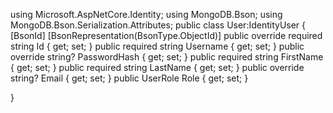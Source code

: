 using Microsoft.AspNetCore.Identity;
using MongoDB.Bson;
using MongoDB.Bson.Serialization.Attributes;
public class User:IdentityUser
{
    [BsonId]
    [BsonRepresentation(BsonType.ObjectId)]
    public override required string Id { get; set; }
    public required string Username { get; set; }
    public override string? PasswordHash { get; set; }
    public required string FirstName { get; set; }
    public required string LastName { get; set; }
    public override string? Email { get; set; }
    public UserRole Role { get; set; }

}